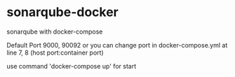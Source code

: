 # sonarqube-docker
sonarqube with docker-compose

Default Port 9000, 90092 or you can change port in docker-compose.yml at line 7, 8 (host port:container port)

use command 'docker-compose up' for start
